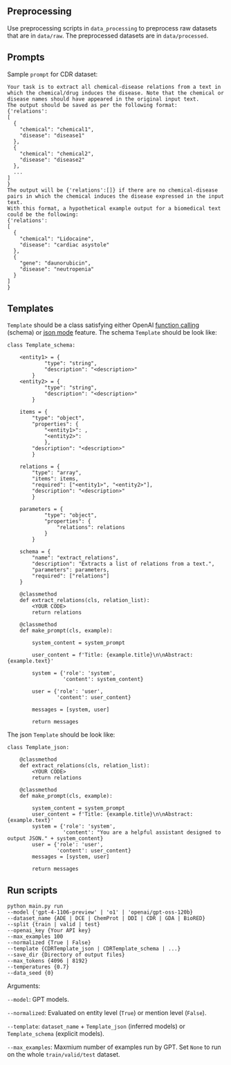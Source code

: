 ## Preprocessing

Use preprocessing scripts in `data_processing` to preprocess raw datasets that are in `data/raw`. The preprocessed datasets are in `data/processed`.

## Prompts

Sample `prompt` for CDR dataset:
```
Your task is to extract all chemical-disease relations from a text in which the chemical/drug induces the disease. Note that the chemical or disease names should have appeared in the original input text.
The output should be saved as per the following format:
{'relations':
[
  {
    "chemical": "chemical1",
    "disease": "disease1"
  },
  {
    "chemical": "chemical2",
    "disease": "disease2"
  },
  ...
]
}
The output will be {'relations':[]} if there are no chemical-disease pairs in which the chemical induces the disease expressed in the input text.
With this format, a hypothetical example output for a biomedical text could be the following:
{'relations':
[
  {
    "chemical": "Lidocaine",
    "disease": "cardiac asystole"
  },
  {
    "gene": "daunorubicin",
    "disease": "neutropenia"
  }
]
}
```
## Templates
`Template` should be a class satisfying either OpenAI [function calling](https://platform.openai.com/docs/guides/function-calling) (schema) or [json mode](https://platform.openai.com/docs/guides/text-generation/json-mode) feature.
The schema `Template` should be look like:
```
class Template_schema:
        
    <entity1> = {
            "type": "string",
            "description": "<description>"
        }
    <entity2> = {
            "type": "string",
            "description": "<description>"
        }
    
    items = {
        "type": "object",
        "properties": {
            "<entity1>": ,
            "<entity2>": 
            },
        "description": "<description>"
        }
    
    relations = {
        "type": "array",
        "items": items,
        "required": ["<entity1>", "<entity2>"],
        "description": "<description>"
        }
    
    parameters = {
            "type": "object",
            "properties": {
                "relations": relations
            }
        }

    schema = {
        "name": "extract_relations",
        "description": "Extracts a list of relations from a text.",
        "parameters": parameters,
        "required": ["relations"]
    }

    @classmethod
    def extract_relations(cls, relation_list):
        <YOUR CODE>
        return relations
    
    @classmethod
    def make_prompt(cls, example):
        
        system_content = system_prompt
        
        user_content = f'Title: {example.title}\n\nAbstract: {example.text}'
        
        system = {'role': 'system',
                  'content': system_content}
        
        user = {'role': 'user',
                'content': user_content}
        
        messages = [system, user]

        return messages

```
The json `Template` should be look like:
```
class Template_json:

    @classmethod
    def extract_relations(cls, relation_list):
        <YOUR CODE>
        return relations
    
    @classmethod
    def make_prompt(cls, example):
        
        system_content = system_prompt
        user_content = f'Title: {example.title}\n\nAbstract: {example.text}'
        system = {'role': 'system',
                  'content': "You are a helpful assistant designed to output JSON." + system_content}
        user = {'role': 'user',
                'content': user_content}
        messages = [system, user]

        return messages
```



## Run scripts

```
python main.py run
--model {'gpt-4-1106-preview' | 'o1' | 'openai/gpt-oss-120b}
--dataset_name {ADE | DCE | ChemProt | DDI | CDR | GDA | BioRED}
--split {train | valid | test}
--openai_key {Your API key}
--max_examples 100
--normalized {True | False}
--template {CDRTemplate_json | CDRTemplate_schema | ...}
--save_dir {Directory of output files}
--max_tokens {4096 | 8192}
--temperatures {0.7}
--data_seed {0}
```

Arguments:

`--model`: GPT models.

`--normalized`: Evaluated on entity level (`True`) or mention level (`False`).

`--template`: `dataset_name` + `Template_json` (inferred models) or `Template_schema` (explicit models). 

`--max_examples`: Maxmium number of examples run by GPT. Set `None` to run on the whole `train/valid/test` dataset.
